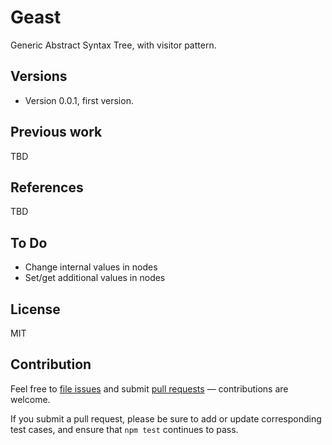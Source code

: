 # Geast

Generic Abstract Syntax Tree, with visitor pattern.

## Versions

- Version 0.0.1, first version.

## Previous work

TBD

## References

TBD

## To Do

- Change internal values in nodes
- Set/get additional values in nodes

## License

MIT

## Contribution

Feel free to [file issues](https://github.com/ajlopez/geast) and submit
[pull requests](https://github.com/ajlopez/geast/pulls) — contributions are
welcome.

If you submit a pull request, please be sure to add or update corresponding
test cases, and ensure that `npm test` continues to pass.

